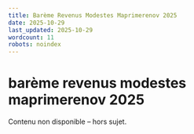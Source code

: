 ```yaml
---
title: Barème Revenus Modestes Maprimerenov 2025
date: 2025-10-29
last_updated: 2025-10-29
wordcount: 11
robots: noindex
---
```


# barème revenus modestes maprimerenov 2025

Contenu non disponible – hors sujet.